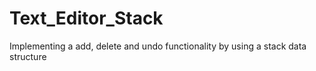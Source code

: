 # Text_Editor_Stack
Implementing a add, delete and undo functionality by using a stack data structure
